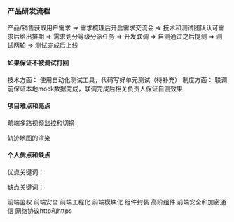 ### 产品研发流程

产品/销售获取用户需求 => 需求梳理后开启需求交流会 => 技术和测试团队认可需求后给出排期 => 需求划分等级分派任务 => 开发联调 => 自测通过之后提测 => 测试两轮 => 测试完成后上线

#### 如果保证不被测试打回

技术方面： 使用自动化测试工具，代码写好单元测试（待补充）
制度方面： 联调前保证本地mock数据完成，联调完成后相关负责人保证自测效果

#### 项目难点和亮点

前端多路视频监控和切换

轨迹地图的渲染

#### 个人优点和缺点

优点关键词：

缺点关键词：


前端鉴权 前端安全 前端工程化  前端模块化  组件封装 高阶组件 前端安全和加密通信 网络协议http和https